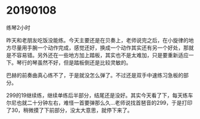 # 20190108

练琴2小时

昨天和老朋友吃饭没能练。今天主要还是在贝奏上，老师说完之后，在小旋律的地方尽量用手腕一个动作完成，感觉还好，换成一个动作其实还有另一个好处，那就是不容易错。另外还在一些地方加上踏板，其实也不是太难加，只是要重新适应一下。琴行的琴虽然不好，但是踏板倒还是比较灵敏的。

巴赫的前奏曲真心练不了，于是就没怎么弹了。不过还是双手中速练习急板的部分。

299的19继续练，继续单练后半部分，结尾还是没好。其实今天看了下，每天练车尔尼也就二十分钟左右，难怪一首要弹那么久...老师说找首琶音的299，于是打印了30，稍微摸了下前部分，没太大意思，就停下来了。
